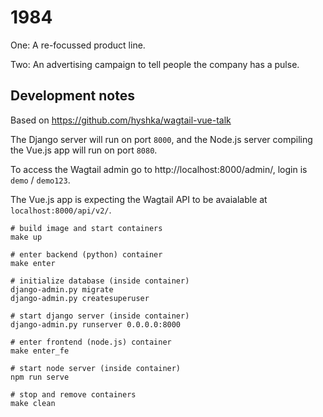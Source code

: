 # 1984

One: A re-focussed product line.

Two: An advertising campaign to tell people the company has a pulse.

## Development notes

Based on https://github.com/hyshka/wagtail-vue-talk

The Django server will run on port `8000`, and the Node.js server compiling the Vue.js app will run on port `8080`.

To access the Wagtail admin go to http://localhost:8000/admin/, login is `demo` / `demo123`.

The Vue.js app is expecting the Wagtail API to be avaialable at `localhost:8000/api/v2/`.

```
# build image and start containers
make up

# enter backend (python) container
make enter

# initialize database (inside container)
django-admin.py migrate
django-admin.py createsuperuser

# start django server (inside container)
django-admin.py runserver 0.0.0.0:8000

# enter frontend (node.js) container
make enter_fe

# start node server (inside container)
npm run serve

# stop and remove containers
make clean
```
